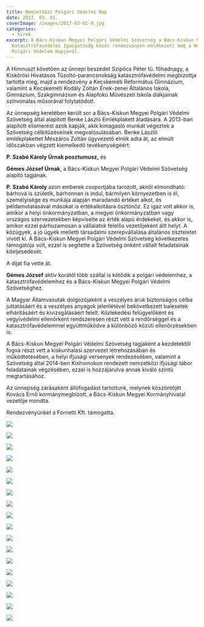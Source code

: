 ```yaml
---
title: Nemzetközi Polgári Védelmi Nap
date: 2017. 03. 01.
coverImage: /images/2017-03-01-9.jpg
categories:
  - hirek
excerpt: A Bács-Kiskun Megyei Polgári Védelmi Szövetség a Bács-Kiskun Megyei
  Katasztrófavédelmi Igazgatóság közös rendezvényen emlékezett meg a Nemzetközi
  Polgári Védelem Napjáról.
---
```

A Himnuszt követően az ünnepi beszédet Szipőcs Péter tű. főhadnagy, a Kiskőrösi Hivatásos Tűzoltó-parancsnokság katasztrófavédelmi megbízottja tartotta meg, majd a rendezvény a Kecskeméti Református Gimnázium, valamint a Kecskeméti Kodály Zoltán Ének-zenei Általános Iskola, Gimnázium, Szakgimnázium és Alapfokú Művészeti Iskola diákjainak színvonalas műsorával folytatódott. 

Az ünnepség keretében került sor a Bács-Kiskun Megyei Polgári Védelmi Szövetség által alapított Benke László Emlékplakett átadására. A 2013-ban alapított elismerést azok kapják, akik kimagasló munkát végeztek a Szövetség célkitűzéseinek megvalósulásában. Benke László emlékplakettet Mészáros Zoltán ügyvezető elnök adta át, az elmúlt időszakban végzett kiemelkedő tevékenységéért:

**P. Szabó Károly Úrnak posztumusz,** és

**Gémes József Úrnak**, a Bács-Kiskun Megyei Polgári Védelmi Szövetség alapító tagjának.

**P. Szabó Károly** azon emberek csoportjába tarozott, akiről elmondható: bárhová is születik, bárhonnan is indul, bármilyen környezetben is él, személyisége és munkája alapján maradandó értéket alkot, és példamutatásával másokat is értékalkotásra ösztönöz. Ez igaz volt akkor is, amikor a helyi önkormányzatban, a megyei önkormányzatban vagy országos szervezetekben képviselte az érték alapú érdekeket, és akkor is, amikor ezzel párhuzamosan a vállalatok felelős vezetőjeként állt helyt. A közügyek, a jó ügyek melletti társadalmi szerepvállalása általános tiszteletet vívott ki. A Bács-Kiskun Megyei Polgári Védelmi Szövetség következetes támogatója volt, ezzel is segítette a Szövetség önként vállalt feladatainak kiteljesedését.

A díjat fia vette át.

**Gémes József** aktív korától több szállal is kötődik a polgári védelemhez, a katasztrófavédelemhez és a Bács-Kiskun Megyei Polgári Védelmi Szövetséghez.

A Magyar Államvasutak dolgozójaként a veszélyes áruk biztonságos célba juttatásáért és a veszélyes anyagok jelenlétével bekövetkezett balesetek elhárításáért és kivizsgálásáért felelt. Közlekedési felügyelőként és vegyivédelmi ellenőrként rendszeresen részt vett a rendőrséggel és a katasztrófavédelemmel együttműködve a különböző közúti ellenőrzésekben is.

A Bács-Kiskun Megyei Polgári Védelmi Szövetség tagjaként a kezdetektől fogva részt vett a kiskunhalasi szervezet létrehozásában és működtetésében, a helyi ifjúsági versenyek rendezésében, valamint a Szövetség által 2014-ben Kishomokon rendezett nemzetközi ifjúsági tábor feladatainak végzésében, ezzel is hozzájárulva annak kiváló szintű megtartásához.

Az ünnepség zárásaként állófogadást tartottunk, melynek köszöntőjét Kovács Ernő kormánymegbízott, a Bács-Kiskun Megyei Kormányhivatal vezetője mondta.

Rendezvényünket a Fornetti Kft. támogatta.

![](/images/2017-03-01-1.jpg)

![](/images/2017-03-01-2.jpg)

![](/images/2017-03-01-4.jpg)

![](/images/2017-03-01-5.jpg)

![](/images/2017-03-01-6.jpg)

![](/images/2017-03-01-7.jpg)

![](/images/2017-03-01-8.jpg)

![](/images/2017-03-01-9.jpg)

![](/images/2017-03-01-10.jpg)

![](/images/2017-03-01-11.jpg)

![](/images/2017-03-01-12.jpg)

![](/images/2017-03-01-13.jpg)

![](/images/2017-03-01-14.jpg)

![](/images/2017-03-01-15.jpg)

![](/images/2017-03-01-16.jpg)

![](/images/2017-03-01-17.jpg)

![](/images/2017-03-01-18.jpg)

![](/images/2017-03-01-19.jpg)
